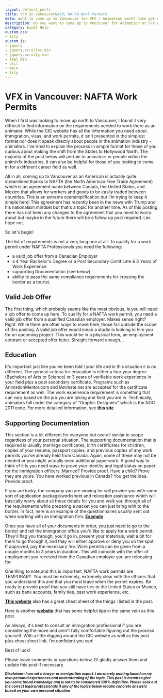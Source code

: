 ```yaml
---
layout: default_posts
title: VFX in Vancouver&#58; NAFTA Work Permits
meta: Want to come up to Vancouver for VFX / Animation work? Come get clarity on the requirements needed to work across the border as an expat animator or vfx artist
description: Do you want to come up to Vancouver for Animation or VFX work? I try to provide some clarity and personal experiences on the requirements needed to work across the border as an expat animator or vfx artist.
category: Expat Help
custom_css:
- lity
custom_js:
- jquery
- jquery.scrollex.min
- jquery.scrolly.min
- skel.min
- util
- main
- lity
---
```

<h1 class="major">VFX in Vancouver: NAFTA Work Permits</h1>

When I first was looking to move up north to Vancouver, I found it very difficult to find information on the requirements needed to work there as an animator. While the CIC website has all the information you need about immigration, visas, and work permits, it isn't presented in the simplest format nor does it speak directly about people in the animation industry - animators. I've tried to explain the process in simple format for those of you curious about making the shift from the States to Hollywood North. The majority of the post below will pertain to animators or people within the anim/vfx industries, it can also be helpful for those of you looking to come in for a different career field as well.

All in all, coming up to Vancouver as an American is actually quite streamlined thanks to NAFTA (the North American Free Trade Agreement) which is an agreement made between Canada, the United States, and Mexico that allows for workers and goods to be easily traded between countries. This is an extreme oversimplification but I'm trying to keep it simple here! This agreement has recently been in the news with Trump and his nationalism mindset but that's a topic for another time. As of this posting there has not been any changes to the agreement that you need to worry about but maybe in the future there will be a follow up post required. Les hope not.

So let's begin!

The list of requirements is not a very long one at all. To qualify for a work permit under NAFTA Professionals you need the following:

* a valid job offer from a Canadian Employer 
* a 4 Year Bachelor's Degree or a Post Secondary Certificate & 3 Years of Work Experience
* supporting Documentation (see below)
* ability to pass the same compliance requirements for crossing the border as a tourist. 

## Valid Job Offer
The first thing, which probably seems like the most obvious, is you will need a job offer to come up here. To qualify for a NAFTA work permit, you need a valid job offer from a qualified Canadian employer. Makes sense right? Right. While there are other ways to move here, those fall outside the scope of this posting. A valid job offer would mean a studio is looking to hire you for an upcoming project. This would be in a physical form, an employment contract or accepted offer letter. Straight forward enough...

## Education
It's important just like you've been told l your life and in this situation it is no different. The general criteria for education is either a four year degree (Bachelors of Arts or Science) or 3 years of verifiable work experience in your field plus a post secondary certificate. Programs such as AnimationMentor.com and iAnimate.net are accepted for the certificate requirement as well. The work experience requirement is something that can vary based on the job you are taking and field you are in. Technically, animators fall under the category of "Graphic Designers" which is the NOC 2011 code. For more detailed information, see **[this site](http://www23.statcan.gc.ca/imdb/p3VD.pl?Function=getVD&TVD=122372&CVD=122376&CPV=5241&CST=01012011&CLV=4&MLV=4)**
 
## Supporting Documentation
This section is a bit different for everyone but overall similar in scope regardless of your personal situation. The supporting documentation that is required is usually marriage certificates, birth certificates for children, copies of your resume, passport copies, and previous copies of any work permits you've already held from Canada. Again, some of these may not be needed or you might actually need additional paperwork. A good way to think of it is you need ways to prove your identity and legal status on paper for the immigration officers. Married? Provide proof. Have a child? Prove they are yours. You have worked previous in Canada? You get the idea. Provide proof. 

If you are lucky, the company you are moving for will provide you with some sort of application package/worksheet and relocation assistance which will basically worry about all these details for you and walk you through all of the requirements while preparing a packet you can just bring with to the border. In fact, here is an example of the questionnaires usually sent out when working with an immigration firm. **[Example](/blog/images/naftaquestions.png)**

Once you have all of your documents in order, you just need to go to the border and tell the immigration office you'd like to apply for a work permit. They'll flag you through, you'll go in, present your materials, wait a bit for them to go through it, and they will either approve or deny you on the spot. If approved, pay the necessary fee. Work permits can be given from a couple months to 3 years in duration. This will coincide with the offer of employment you received from the Canadian employer you are relocating for.

One thing to note,and this is important, NAFTA work permits are TEMPORARY.  You must be extremely, extremely clear with the officers that you understand this and that you must leave when the permit expires. Be ready to provide proof that you still have ties to the United States or Mexico, such as bank accounts, family ties, past work experience, etc. 

**[This website](http://www.canadavisa.com/nafta-professionals.html)** also has a great cheat sheet of the things I listed in the post. 

Here is another **[website](http://immigrationcanada.pro/immigrate/7-keys-getting-nafta-work-permit-professional/)** that has some helpful tips in the same vein as this post.

As always, it's best to consult an immigration professional if you are considering the move and aren't fully comfortable figuring out the process yourself. With a little digging around the CIC website as well as this post plus cheat sheet link, I'm confident you can!

Best of luck! 

Please leave comments or questions below, I'll gladly answer them and update this post if necessary.

<sub>**_Disclaimer: I am not a lawyer or immigration expert. I am merely posting based on my own personal experiences and understanding of the topic. This post is meant to give you some broad knowledge and is not to be considered 100% definitive. Please seek out the correct legal professionals if any of the topics below require concrete answers based on your own personal situation_**</sub>
